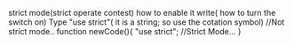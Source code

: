 strict mode(strict operate contest)
how to enable it write( how to turn the switch on)
Type "use strict"( it is a string; so use the cotation symbol)
//Not strict mode..
function newCode(){
	"use strict";
//Strict Mode...
}
